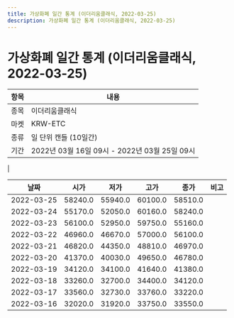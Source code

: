 ```yaml
---
title: 가상화폐 일간 통계 (이더리움클래식, 2022-03-25)
description: 가상화폐 일간 통계 (이더리움클래식, 2022-03-25)
---
```


가상화폐 일간 통계 (이더리움클래식, 2022-03-25)
===

|항목|내용|
|--|--|
|종목|이더리움클래식|
|마켓|KRW-ETC|
|종류|일 단위 캔들 (10일간)|
|기간|2022년 03월 16일 09시 - 2022년 03월 25일 09시
|

|날짜|시가|저가|고가|종가|비고|
|--|--|--|--|--|--|
|2022-03-25|58240.0|55940.0|60100.0|58510.0|    |
|2022-03-24|55170.0|52050.0|60160.0|58240.0|    |
|2022-03-23|56100.0|52950.0|59750.0|55160.0|    |
|2022-03-22|46960.0|46670.0|57000.0|56100.0|    |
|2022-03-21|46820.0|44350.0|48810.0|46970.0|    |
|2022-03-20|41370.0|40030.0|49650.0|46780.0|    |
|2022-03-19|34120.0|34100.0|41640.0|41380.0|    |
|2022-03-18|33260.0|32700.0|34400.0|34120.0|    |
|2022-03-17|33560.0|32730.0|33760.0|33220.0|    |
|2022-03-16|32020.0|31920.0|33750.0|33550.0|    |

